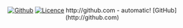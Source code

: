 <p align="center">
<a href="https://github.com/mao2116"><img title="Github" src="https://img.shields.io/badge/mao-2116-brightgreen?style=for-the-badge&logo=github"></a>
<a href="https://github.com/noob-hackers"><img title="Licence" src="https://img.shields.io/badge/License-MIT-blue.svg"></a>
http://github.com - automatic!
[GitHub](http://github.com)
